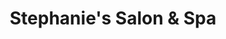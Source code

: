 ---
title: "Stephanie's Salon & Spa"
url: /creal-springs/stephanies-salon-und-spa/
shop: Friseur
---
